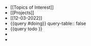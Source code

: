 - [[Topics of Interest]]
- [[Projects]]
- [[12-03-2022]]
- {{query #doing}}
  query-table:: false
- {{query todo }}
-
-